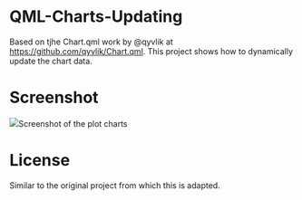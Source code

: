 # QML-Charts-Updating
Based on tjhe Chart.qml work by @qyvlik at https://github.com/qyvlik/Chart.qml. This project shows how to dynamically update the chart data.

# Screenshot
<image src="screenshot.png">Screenshot of the plot charts</image>

# License
Similar to the original project from which this is adapted.
